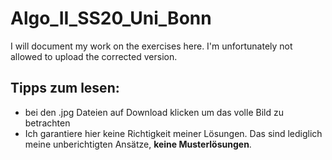 # Algo_II_SS20_Uni_Bonn
 I will document my work on the exercises here. I'm unfortunately not allowed to upload the corrected version.
## Tipps zum lesen:
* bei den .jpg Dateien auf Download klicken um das volle Bild zu betrachten
* Ich garantiere hier keine Richtigkeit meiner Lösungen. Das sind lediglich meine unberichtigten Ansätze, **keine Musterlösungen**. 
